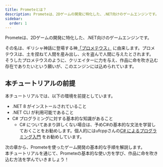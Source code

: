 ```yaml
---
title: Prometeとは？
description: Prometeは、2Dゲームの開発に特化した、.NET向けのゲームエンジンです。その名は、ギリシャ神話に登場する神「プロメテウス」に由来します。
sidebar:
  order: 1
---
```


Prometeは、2Dゲームの開発に特化した、.NET向けのゲームエンジンです。

その名は、ギリシャ神話に登場する神[「プロメテウス」](https://ja.wikipedia.org/wiki/%E3%83%97%E3%83%AD%E3%83%A1%E3%83%BC%E3%83%86%E3%82%A6%E3%82%B9)
に由来します。プロメテウスは、土を捏ねて人間を産み出し、火を盗んで人間に与えたとされます。<br/>
そうしたプロメテウスのように、クリエイターに力を与え、作品に命を吹き込む存在でありたいという願いが、このエンジンには込められています。

## 本チュートリアルの前提

本チュートリアルでは、以下の環境を前提としています。

- .NET 8 がインストールされていること
- .NET CLI が利用可能であること
- C# プログラミングに対する基本的な知識があること
  - C#
    についてあまり詳しくない場合は、予めC#の基本的な文法を学習しておくことをお勧めします。個人的にはufcppさんの[C# によるプログラミング入門](https://ufcpp.net/study/csharp/)
    をお勧めしています。

次の章から、Prometeを使ったゲーム開発の基本的な手順を解説します。<br/>
本チュートリアルを通じて、Prometeの基本的な使い方を学び、作品に命を吹き込む方法を学んでいきましょう！

